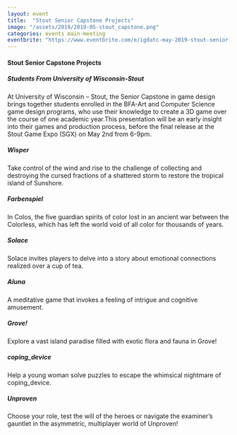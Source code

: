 ```yaml
---
layout: event
title:  "Stout Senior Capstone Projects"
image: "/assets/2019/2019-05-stout_capstone.png"
categories: events main-meeting
eventbrite: "https://www.eventbrite.com/e/igdatc-may-2019-stout-senior-capstone-projects-tickets-61272712332"
---
```


#### Stout Senior Capstone Projects
##### Students From University of Wisconsin-Stout

At University of Wisconsin – Stout, the Senior Capstone in game design brings together students enrolled in the BFA-Art and Computer Science game design programs, who use their knowledge to create a 3D game over the course of one academic year.This presentation will be an early insight into their games and production process, before the final release at the Stout Game Expo (SGX) on May 2nd from 6-9pm.

##### Wisper

Take control of the wind and rise to the challenge of collecting and destroying the cursed fractions of a shattered storm to restore the tropical island of Sunshore.


##### Farbenspiel

In Colos, the five guardian spirits of color lost in an ancient war between the Colorless, which has left the world void of all color for thousands of years.


##### Solace

Solace invites players to delve into a story about emotional connections realized over a cup of tea.


##### Aluna

A meditative game that invokes a feeling of intrigue and cognitive amusement.


##### Grove!

Explore a vast island paradise filled with exotic flora and fauna in Grove!


##### coping_device

Help a young woman solve puzzles to escape the whimsical nightmare of coping_device.


##### Unproven

Choose your role, test the will of the heroes or navigate the examiner’s gauntlet in the asymmetric, multiplayer world of Unproven!



